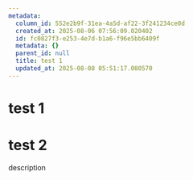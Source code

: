 ```yaml
---
metadata:
  column_id: 552e2b9f-31ea-4a5d-af22-3f241234ce0d
  created_at: 2025-08-06 07:56:09.020402
  id: fc0827f3-e253-4e7d-b1a6-f96e5bb6409f
  metadata: {}
  parent_id: null
  title: test 1
  updated_at: 2025-08-08 05:51:17.080570
---
```


# test 1

# test 2

description